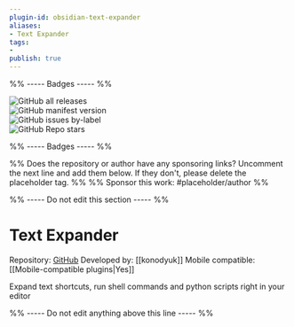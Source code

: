 ```yaml
---
plugin-id: obsidian-text-expander
aliases:
- Text Expander
tags: 
- 
publish: true
---
```


%% ----- Badges ----- %%

![GitHub all releases](https://img.shields.io/github/downloads/konodyuk/obsidian-text-expander/total?color=573E7A&logo=github&style=for-the-badge)   
![GitHub manifest version](https://img.shields.io/github/manifest-json/v/konodyuk/obsidian-text-expander?color=573E7A&logo=github&style=for-the-badge)   
![GitHub issues by-label](https://img.shields.io/github/issues/konodyuk/obsidian-text-expander/help%20wanted?color=573E7A&logo=github&style=for-the-badge)   
![GitHub Repo stars](https://img.shields.io/github/stars/konodyuk/obsidian-text-expander?color=573E7A&logo=github&style=for-the-badge)

%% ----- Badges ----- %%

%% Does the repository or author have any sponsoring links? Uncomment the next line and add them below. If they don't, please delete the placeholder tag. %%
%% Sponsor this work: #placeholder/author %%

%% ----- Do not edit this section ----- %%

# Text Expander

Repository: [GitHub](https://github.com/konodyuk/obsidian-text-expander)
Developed by: [[konodyuk]]
Mobile compatible: [[Mobile-compatible plugins|Yes]]

Expand text shortcuts, run shell commands and python scripts right in your editor

%% ----- Do not edit anything above this line ----- %% 
